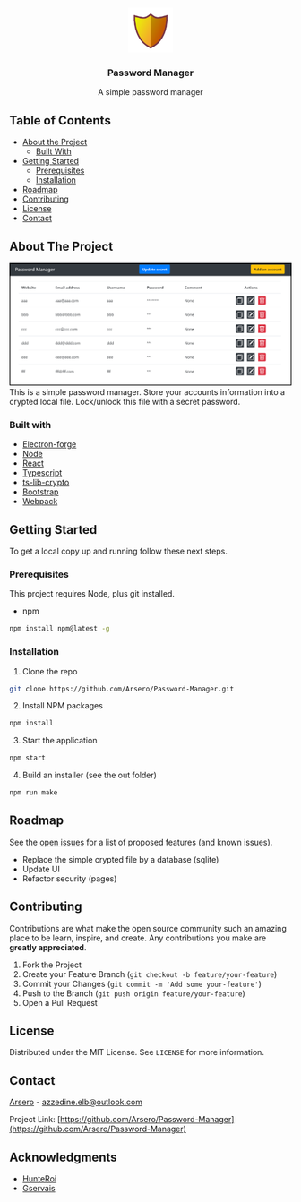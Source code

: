 <!--
*** Thanks for checking out this README Template. If you have a suggestion that would
*** make this better, please fork the repo and create a pull request or simply open
*** an issue with the tag "enhancement".
*** Thanks again! Now go create something AMAZING! :D
-->

<!-- PROJECT SHIELDS -->
<!--
*** I'm using markdown "reference style" links for readability.
*** Reference links are enclosed in brackets [ ] instead of parentheses ( ).
*** See the bottom of this document for the declaration of the reference variables
*** for contributors-url, forks-url, etc. This is an optional, concise syntax you may use.
*** https://www.markdownguide.org/basic-syntax/#reference-style-links
-->

<!-- PROJECT LOGO -->
<br />
<p align="center">
  <a href="https://github.com/Arsero/Password-Manager">
    <img src="icons/shield.png" alt="Logo" width="80" height="80">
  </a>

  <h3 align="center">Password Manager</h3>

  <p align="center">
    A simple password manager
    <br />
</p>

<!-- TABLE OF CONTENTS -->

## Table of Contents

- [About the Project](#about-the-project)
  - [Built With](#built-with)
- [Getting Started](#getting-started)
  - [Prerequisites](#prerequisites)
  - [Installation](#installation)
- [Roadmap](#roadmap)
- [Contributing](#contributing)
- [License](#license)
- [Contact](#contact)

## About The Project

![Simple Password Manager][product-screenshot]
This is a simple password manager. Store your accounts information into a crypted local file. Lock/unlock this file with a secret password.

### Built with

- [Electron-forge](https://github.com/electron-userland/electron-forge)
- [Node](https://nodejs.org/en/about/)
- [React](https://github.com/facebook/react)
- [Typescript](https://github.com/microsoft/TypeScript)
- [ts-lib-crypto](https://github.com/wavesplatform/ts-lib-crypto)
- [Bootstrap](https://github.com/twbs/bootstrap)
- [Webpack](https://github.com/webpack/webpack)

<!-- GETTING STARTED -->

## Getting Started

To get a local copy up and running follow these next steps.

### Prerequisites

This project requires Node, plus git installed.

- npm

```sh
npm install npm@latest -g
```

### Installation

1. Clone the repo

```sh
git clone https://github.com/Arsero/Password-Manager.git
```

2. Install NPM packages

```sh
npm install
```

3. Start the application

```sh
npm start
```

4. Build an installer (see the out folder)

```sh
npm run make
```

<!-- ROADMAP -->

## Roadmap

See the [open issues](https://github.com/Arsero/Password-Manager/issues) for a list of proposed features (and known issues).

- Replace the simple crypted file by a database (sqlite)
- Update UI
- Refactor security (pages)

<!-- CONTRIBUTING -->

## Contributing

Contributions are what make the open source community such an amazing place to be learn, inspire, and create. Any contributions you make are **greatly appreciated**.

1. Fork the Project
2. Create your Feature Branch (`git checkout -b feature/your-feature`)
3. Commit your Changes (`git commit -m 'Add some your-feature'`)
4. Push to the Branch (`git push origin feature/your-feature`)
5. Open a Pull Request

## License

Distributed under the MIT License. See `LICENSE` for more information.

<!-- CONTACT -->

## Contact

[Arsero](https://github.com/Arsero) - azzedine.elb@outlook.com

Project Link: [https://github.com/Arsero/Password-Manager](https://github.com/Arsero/Password-Manager)

<!-- ACKNOWLEDGMENTS -->

## Acknowledgments

- [HunteRoi](https://github.com/HunteRoi)
- [Gservais](https://github.com/Gservais)

[product-screenshot]: images/screenshot.png
